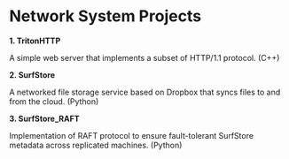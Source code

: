 # Network System Projects

**1. TritonHTTP**

A simple web server that implements a subset of HTTP/1.1 protocol. (C++)


**2. SurfStore**

A networked file storage service based on Dropbox that syncs files to and from the cloud. (Python)

**3. SurfStore_RAFT**

Implementation of RAFT protocol to ensure fault-tolerant SurfStore metadata across replicated machines. (Python)